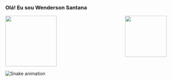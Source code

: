 ### Olá! Eu sou Wenderson Santana

<div>
  
  <img  height="160em" src="https://github-readme-stats.vercel.app/api?username=Wendssantana&show_icons=true&theme=dark&include_all_commits=true&count_private=true"/>
  <img align="right" height="130em" src="https://github-readme-stats.vercel.app/api/top-langs/?username=Wendssantana&layout=compact&langs_count=16&theme=dark"/>
</div>

![Snake animation](https://github.com/LuigiGF/LuigiGF/blob/output/github-contribution-grid-snake.svg)

